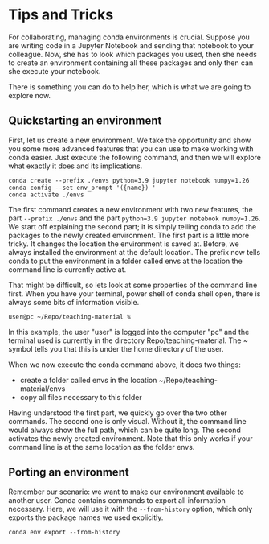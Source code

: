 # Tips and Tricks

For collaborating, managing conda environments is crucial. Suppose you are writing code in a Jupyter Notebook and sending that notebook to your colleague. Now, she has to look which packages you used, then she needs to create an environment containing all these packages and only then can she execute your notebook.

There is something you can do to help her, which is what we are going to explore now.

## Quickstarting an environment

First, let us create a new environment. We take the opportunity and show you some more advanced features that you can use to make working with conda easier. Just execute the following command, and then we will explore what exactly it does and its implications.

```
conda create --prefix ./envs python=3.9 jupyter notebook numpy=1.26
conda config --set env_prompt '({name}) '
conda activate ./envs
```

The first command creates a new environment with two new features, the part `--prefix ./envs` and the part `python=3.9 jupyter notebook numpy=1.26`. We start off explaining the second part; it is simply telling conda to add the packages to the newly created environment. The first part is a little more tricky. It changes the location the environment is saved at. Before, we always installed the environment at the default location. The prefix now tells conda to put the environment in a folder called envs at the location the command line is currently active at. 

That might be difficult, so lets look at some properties of the command line first. When you have your terminal, power shell of conda shell open, there is always some bits of information visible. 

```
user@pc ~/Repo/teaching-material %
```

In this example, the user "user" is logged into the computer "pc" and the terminal used is currently in the directory Repo/teaching-material. The ~ symbol tells you that this is under the home directory of the user.

When we now execute the conda command above, it does two things:
- create a folder called envs in the location ~/Repo/teaching-material/envs
- copy all files necessary to this folder

Having understood the first part, we quickly go over the two other commands. The second one is only visual. Without it, the command line would always show the full path, which can be quite long. The second activates the newly created environment. Note that this only works if your command line is at the same location as the folder envs.

## Porting an environment

Remember our scenario: we want to make our environment available to another user. Conda contains commands to export all information necessary. Here, we will use it with the `--from-history` option, which only exports the package names we used explicitly.

```
conda env export --from-history
```
